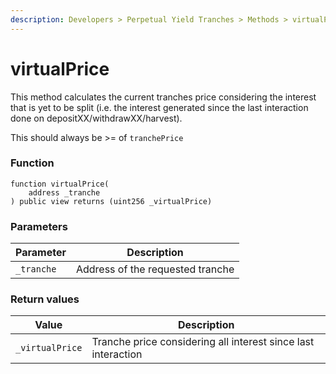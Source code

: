 ```yaml
---
description: Developers > Perpetual Yield Tranches > Methods > virtualPrice
---
```


# virtualPrice

This method calculates the current tranches price considering the interest that is yet to be split (i.e. the interest generated since the last interaction done on depositXX/withdrawXX/harvest).

This should always be >= of `tranchePrice`

### Function

```solidity
function virtualPrice(
    address _tranche
) public view returns (uint256 _virtualPrice)
```

### Parameters

| Parameter  | Description                      |
| ---------- | -------------------------------- |
| `_tranche` | Address of the requested tranche |

### Return values

| Value           | Description                                                   |
| --------------- | ------------------------------------------------------------- |
| `_virtualPrice` | Tranche price considering all interest since last interaction |
